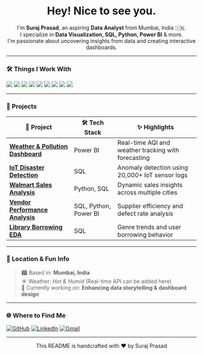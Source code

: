 <p align="center">
  <img 👋
</p> <h1 align="center"> Hey! Nice to see you.</h1>

<p align="center">
  I'm <b>Suraj Prasad</b>, an aspiring <b>Data Analyst</b> from Mumbai, India 🇮🇳.<br>
  I specialize in <b>Data Visualization, SQL, Python, Power BI</b> & more.<br>
  I'm passionate about uncovering insights from data and creating interactive dashboards.
</p>

---

### 🛠️ Things I Work With

<p>
  <img src="https://img.shields.io/badge/Python-3776AB?style=flat&logo=python&logoColor=white" />
  <img src="https://img.shields.io/badge/SQL-4479A1?style=flat&logo=postgresql&logoColor=white" />
  <img src="https://img.shields.io/badge/Power%20BI-F2C811?style=flat&logo=powerbi&logoColor=black" />
  <img src="https://img.shields.io/badge/Tableau-E97627?style=flat&logo=tableau&logoColor=white" />
  <img src="https://img.shields.io/badge/Excel-217346?style=flat&logo=microsoft-excel&logoColor=white" />
  <img src="https://img.shields.io/badge/Seaborn-3776AB?style=flat&logo=python&logoColor=white" />
  <img src="https://img.shields.io/badge/Matplotlib-11557C?style=flat&logo=python&logoColor=white" />
  <img src="https://img.shields.io/badge/MySQL-4479A1?style=flat&logo=mysql&logoColor=white" />
  <img src="https://img.shields.io/badge/PostgreSQL-336791?style=flat&logo=postgresql&logoColor=white" />
</p>

---

### 🚀 Projects

| 🔹 Project | 🛠️ Tech Stack | ✨ Highlights |
|-----------|---------------|--------------|
| **[Weather & Pollution Dashboard](https://github.com/suraj4659/live_weather_Dashboard-power-bi)** | Power BI | Real-time AQI and weather tracking with forecasting |
| **[IoT Disaster Detection](https://github.com/suraj4659/iot_device_detection_for_weather)** | SQL | Anomaly detection using 20,000+ IoT sensor logs |
| **[Walmart Sales Analysis](https://github.com/suraj4659/walmart_EDA_sql)** | Python, SQL | Dynamic sales insights across multiple cities |
| **[Vendor Performance Analysis](https://github.com/suraj4659/vendor_performamce-sql-python-power_bi)** | SQL, Python, Power BI | Supplier efficiency and defect rate analysis |
| **[Library Borrowing EDA](https://github.com/suraj4659/library_eda_sql)** | SQL | Genre trends and user borrowing behavior |

---

### 📍 Location & Fun Info

> 🏙️ Based in: **Mumbai, India**  
> ☀️ Weather: *Hot & Humid* (Real-time API can be added here)  
> 📅 Currently working on: **Enhancing data storytelling & dashboard design**

---

### 🌐 Where to Find Me

[![GitHub](https://img.shields.io/badge/GitHub-100000?style=for-the-badge&logo=github&logoColor=white)](https://github.com/yourusername)
[![LinkedIn](https://img.shields.io/badge/LinkedIn-0A66C2?style=for-the-badge&logo=linkedin&logoColor=white)](https://linkedin.com/in/yourlinkedin)
[![Gmail](https://img.shields.io/badge/Gmail-D14836?style=for-the-badge&logo=gmail&logoColor=white)](mailto:465755suraj@gmail.com)

---

<p align="center">
  This README is handcrafted with ❤️ by Suraj Prasad
</p>
